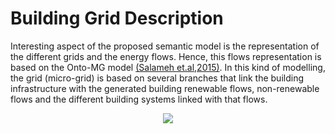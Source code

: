 # Building Grid Description

Interesting aspect of the proposed semantic model is the representation of the different grids and the energy flows. Hence, this flows representation is based on the Onto-MG model [(Salameh et.al,2015)][@Salameh2015]. In this kind of modelling, the grid (micro-grid) is based on several branches that link the building infrastructure with the generated building renewable flows, non-renewable flows and the different building systems linked with that flows.


 <div style="text-align:center">
      <img src="http://www.plantuml.com/plantuml/png/dLR9Rjim4BtpAtZBoKrHe1V32E0jJW5dGHmWPveQIqGeZafHCOos_rxIahMIIjgJ0Bqt2pcZzvHp9e5-_VATaFnDg8nfbb8kMPxJNuJIkTPuNA94JLTClora0PUtjwZC05am_XPhB5HKGbiH9-Q2eOv0Do4R3IVofrKsDw01pIc3PJ_FQmBCz3kS6wF5lZ3Gj49jKb24N5_PWYiu22MCG4NnG5F1DSPQHDIcCEJgcf3odFSrC9lPH9Z6DpSLH1UQAPuCWVKkXApMpy6WRGZveGwQ3S4ABO7TKHXVx0EgPr1mP7i98yK_mzcXPFe9Zw13Z5UXeb724jKxQ3j8to53o9ol-4YWA_fIwBrG4EXv2L8EeTi2f4E2lTuzFOqUPYKW1xcnDwUPGKzdzwWmIrWkUFXmBrg4ASsjHGKtGiNhduN880LbB8sBj3K_Yny4w5QQ4gy8TwT8O_SuYJ3VOfRLEJQ0BmdebCaWPI4mjSyW_YZ2iHiMZblYID67WajWlhulgtFWAv6NNxlzd9T2yqAu6n87tknNbxGxMJr9Qqwb2TIk8KUTePreMnWcPm688ETsN6V483K9q7qXP6G7SnQCHYecavlgkvpISfhJv79yKXt4mn7v4jCCSuWU3nVQxFTaKWjAvsNzgNQfMy_BbeAGONsxNqQZbA2djBfSr-wS4E-bbHczTqxw2UdCbR7aTWqyoYdOJNwtvcAbsOs7-7VSLUgd91qvhD9xUl7NQUcR9xGye3-o4NLFu5gUEmv4RlytqWtWigcUMwzYIUjKpLHBHsZltxpXdRCDHRz7y9e78JwpSFI-GGI9FPy8ylgY5IJsfIj8x0WO8VsEtUtLbj6zkhwtEMhBUhfaMpyk97FhR1VNhdHpxeeVODJ5XxsTAzO--75p0IhnM8MhNDD9osjBxV2_xzYotTGEEBI-7c7WUrQ20_ygZbuRonYfTfWnKcCrOwoEvv2MhJcm--SmMgpx3q58xwTZP4uUPk-7epVNHYeSj_QYHj8pZLPYOMt3uzF7T8ugBrB8FylFRKii_fVqJj0_dJu5bXVwqivV"/>
  </div>


  [@Salameh2015]: http://dx.doi.org/10.1007/978-3-319-23868-5_33 "Salameh, K., Chbeir, R.,Camblong, H., Tekli, G., Vechiu, I. (2015): A Generic Ontology-Based Information Model for Better Management of Microgrids. Springer International Publishing, 451--466."